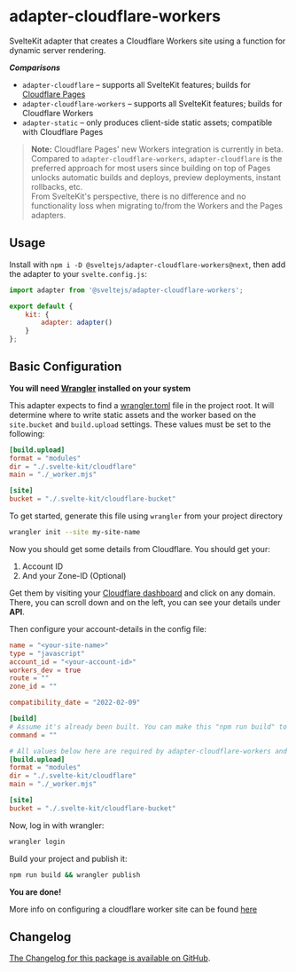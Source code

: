 # adapter-cloudflare-workers

SvelteKit adapter that creates a Cloudflare Workers site using a function for dynamic server rendering.

_**Comparisons**_

- `adapter-cloudflare` – supports all SvelteKit features; builds for
  [Cloudflare Pages](https://blog.cloudflare.com/cloudflare-pages-goes-full-stack/)
- `adapter-cloudflare-workers` – supports all SvelteKit features; builds for
  Cloudflare Workers
- `adapter-static` – only produces client-side static assets; compatible with
  Cloudflare Pages

> **Note:** Cloudflare Pages' new Workers integration is currently in beta.<br/>
> Compared to `adapter-cloudflare-workers`, `adapter-cloudflare` is the preferred approach for most users since building on top of Pages unlocks automatic builds and deploys, preview deployments, instant rollbacks, etc.<br/>
> From SvelteKit's perspective, there is no difference and no functionality loss when migrating to/from the Workers and the Pages adapters.

## Usage

Install with `npm i -D @sveltejs/adapter-cloudflare-workers@next`, then add the adapter to your `svelte.config.js`:

```js
import adapter from '@sveltejs/adapter-cloudflare-workers';

export default {
	kit: {
		adapter: adapter()
	}
};
```

## Basic Configuration

**You will need [Wrangler](https://developers.cloudflare.com/workers/cli-wrangler/install-update) installed on your system**

This adapter expects to find a [wrangler.toml](https://developers.cloudflare.com/workers/platform/sites/configuration) file in the project root. It will determine where to write static assets and the worker based on the `site.bucket` and `build.upload` settings. These values must be set to the following:

```toml
[build.upload]
format = "modules"
dir = "./.svelte-kit/cloudflare"
main = "./_worker.mjs"

[site]
bucket = "./.svelte-kit/cloudflare-bucket"
```

To get started, generate this file using `wrangler` from your project directory

```sh
wrangler init --site my-site-name
```

Now you should get some details from Cloudflare. You should get your:

1. Account ID
2. And your Zone-ID (Optional)

Get them by visiting your [Cloudflare dashboard](https://dash.cloudflare.com) and click on any domain. There, you can scroll down and on the left, you can see your details under **API**.

Then configure your account-details in the config file:

```toml
name = "<your-site-name>"
type = "javascript"
account_id = "<your-account-id>"
workers_dev = true
route = ""
zone_id = ""

compatibility_date = "2022-02-09"

[build]
# Assume it's already been built. You can make this "npm run build" to ensure a build before publishing
command = ""

# All values below here are required by adapter-cloudflare-workers and should not change
[build.upload]
format = "modules"
dir = "./.svelte-kit/cloudflare"
main = "./_worker.mjs"

[site]
bucket = "./.svelte-kit/cloudflare-bucket"
```

Now, log in with wrangler:

```sh
wrangler login
```

Build your project and publish it:

```sh
npm run build && wrangler publish
```

**You are done!**

More info on configuring a cloudflare worker site can be found [here](https://developers.cloudflare.com/workers/platform/sites/start-from-existing)

## Changelog

[The Changelog for this package is available on GitHub](https://github.com/sveltejs/kit/blob/master/packages/adapter-cloudflare-workers/CHANGELOG.md).
